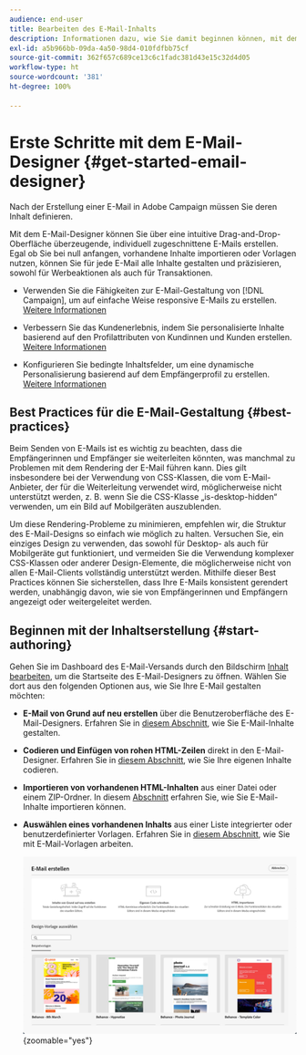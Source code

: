 ```yaml
---
audience: end-user
title: Bearbeiten des E-Mail-Inhalts
description: Informationen dazu, wie Sie damit beginnen können, mit dem E-Mail-Designer in der Campaign Web-Benutzeroberfläche Inhalte zu erstellen
exl-id: a5b966bb-09da-4a50-98d4-010fdfbb75cf
source-git-commit: 362f657c689ce13c6c1fadc381d43e15c32d4d05
workflow-type: ht
source-wordcount: '381'
ht-degree: 100%

---
```


# Erste Schritte mit dem E-Mail-Designer {#get-started-email-designer}


Nach der Erstellung einer E-Mail in Adobe Campaign müssen Sie deren Inhalt definieren.

Mit dem E-Mail-Designer können Sie über eine intuitive Drag-and-Drop-Oberfläche überzeugende, individuell zugeschnittene E-Mails erstellen. Egal ob Sie bei null anfangen, vorhandene Inhalte importieren oder Vorlagen nutzen, können Sie für jede E-Mail alle Inhalte gestalten und präzisieren, sowohl für Werbeaktionen als auch für Transaktionen.

<!--Built to deliver HTML optimized for responsive design, the Email Designer allows you to easily define and apply visibility conditions and dynamic content to an email, template, or fragment directly through the user interface. You can seamlessly switch between the drag and drop interface and HTML code at the click of a button.

The Email Designer allows you to create email content and email content templates. It is compatible with simple emails, transactional emails, A/B test emails, multilingual emails, and recurring emails.-->

* Verwenden Sie die Fähigkeiten zur E-Mail-Gestaltung von [!DNL Campaign], um auf einfache Weise responsive E-Mails zu erstellen. [Weitere Informationen](create-email-content.md)

* Verbessern Sie das Kundenerlebnis, indem Sie personalisierte Inhalte basierend auf den Profilattributen von Kundinnen und Kunden erstellen. [Weitere Informationen](../personalization/personalize.md)

* Konfigurieren Sie bedingte Inhaltsfelder, um eine dynamische Personalisierung basierend auf dem Empfängerprofil zu erstellen. [Weitere Informationen](../personalization/conditions.md)

## Best Practices für die E-Mail-Gestaltung {#best-practices}

Beim Senden von E-Mails ist es wichtig zu beachten, dass die Empfängerinnen und Empfänger sie weiterleiten könnten, was manchmal zu Problemen mit dem Rendering der E-Mail führen kann. Dies gilt insbesondere bei der Verwendung von CSS-Klassen, die vom E-Mail-Anbieter, der für die Weiterleitung verwendet wird, möglicherweise nicht unterstützt werden, z. B. wenn Sie die CSS-Klasse „is-desktop-hidden“ verwenden, um ein Bild auf Mobilgeräten auszublenden.

Um diese Rendering-Probleme zu minimieren, empfehlen wir, die Struktur des E-Mail-Designs so einfach wie möglich zu halten. Versuchen Sie, ein einziges Design zu verwenden, das sowohl für Desktop- als auch für Mobilgeräte gut funktioniert, und vermeiden Sie die Verwendung komplexer CSS-Klassen oder anderer Design-Elemente, die möglicherweise nicht von allen E-Mail-Clients vollständig unterstützt werden. Mithilfe dieser Best Practices können Sie sicherstellen, dass Ihre E-Mails konsistent gerendert werden, unabhängig davon, wie sie von Empfängerinnen und Empfängern angezeigt oder weitergeleitet werden.

## Beginnen mit der Inhaltserstellung {#start-authoring}

Gehen Sie im Dashboard des E-Mail-Versands durch den Bildschirm [Inhalt bearbeiten](edit-content.md), um die Startseite des E-Mail-Designers zu öffnen. Wählen Sie dort aus den folgenden Optionen aus, wie Sie Ihre E-Mail gestalten möchten:

* **E-Mail von Grund auf neu erstellen** über die Benutzeroberfläche des E-Mail-Designers. Erfahren Sie in [diesem Abschnitt](create-email-content.md), wie Sie E-Mail-Inhalte gestalten.

* **Codieren und Einfügen von rohen HTML-Zeilen** direkt in den E-Mail-Designer. Erfahren Sie in [diesem Abschnitt](code-content.md), wie Sie Ihre eigenen Inhalte codieren. 

* **Importieren von vorhandenen HTML-Inhalten** aus einer Datei oder einem ZIP-Ordner. In diesem [Abschnitt](existing-content.md) erfahren Sie, wie Sie E-Mail-Inhalte importieren können.

* **Auswählen eines vorhandenen Inhalts** aus einer Liste integrierter oder benutzerdefinierter Vorlagen. Erfahren Sie in [diesem Abschnitt](create-email-templates.md), wie Sie mit E-Mail-Vorlagen arbeiten.

  ![](assets/email_designer_create_options.png){zoomable=&quot;yes&quot;}
